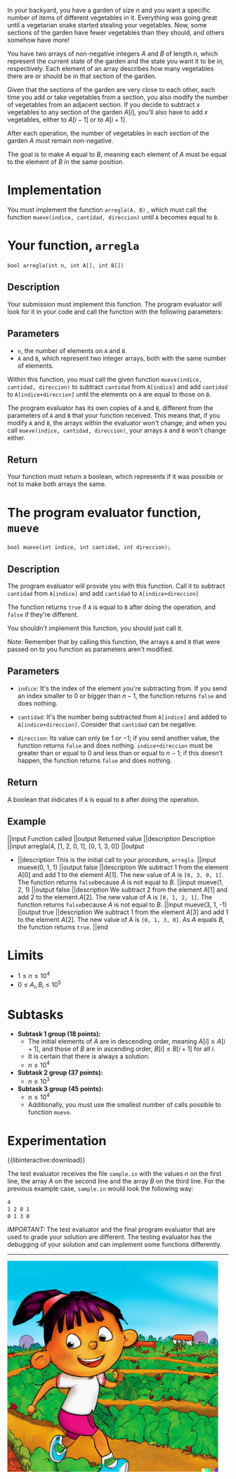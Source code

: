In your backyard, you have a garden of size $n$ and you want a specific number of items of different vegetables in it. Everything was going great until a vegetarian snake started stealing your vegetables. Now, some sections of the garden have fewer vegetables than they should, and others somehow have more!

You have two arrays of non-negative integers $A$ and $B$ of length $n$, which represent the current state of the garden and the state you want it to be in, respectively. Each element of an array describes how many vegetables there are or should be in that section of the garden.

Given that the sections of the garden are very close to each other, each time you add or take vegetables from a section, you also modify the number of vegetables from an adjacent section. If you decide to subtract $x$ vegetables to any section of the garden $A[i]$, you'll also have to add $x$ vegetables, either to $A[i-1]$ or to $A[i+1]$.

After each operation, the number of vegetables in each section of the garden $A$ must remain non-negative.

The goal is to make $A$ equal to $B$, meaning each element of $A$ must be equal to the element of $B$ in the same position.

# Implementation

You must implement the function `arregla(A, B)` , which must call the function `mueve(indice, cantidad, direccion)` until `A` becomes equal to `B`.

# Your function, `arregla`

`bool arregla(int n, int A[], int B[])`

## Description

Your submission must implement this function. The program evaluator will look for it in your code and call the function with the following parameters:

## Parameters

- `n`, the number of elements on `A` and `B`.
- `A` and `B`, which represent two integer arrays, both with the same number of elements.

Within this function, you must call the given function `mueve(indice, cantidad, direccion)` to subtract `cantidad` from `A[indice]` and add `cantidad` to `A[indice+direccion]` until the elements on `A` are equal to those on `B`.

The program evaluator has its own copies of `A` and `B`, different from the parameters of `A` and `B` that your function received. This means that, if you modify `A` and `B`, the arrays within the evaluator won't change; and when you call `mueve(indice, cantidad, direccion)`, your arrays `A` and `B` won't change either.

## Return

Your function must return a boolean, which represents if it was possible or not to make both arrays the same. 

# The program evaluator function, `mueve`

`bool mueve(int indice, int cantidad, int direccion);`

## Description

The program evaluator will provide you with this function. Call it to subtract `cantidad` from `A[indice]` and add `cantidad` to `A[indice+direccion]`

The function returns `true` if `A` is equal to `B` after doing the operation, and `false` if they're different.

You shouldn't implement this function, you should just call it.

Note: Remember that by calling this function, the arrays `A` and `B` that were passed on to you function as parameters aren't modified.

## Parameters

- `indice`: It's the index of the element you're subtracting from. If you send an index smaller to $0$ or bigger than $n - 1$, the function returns `false` and does nothing.

- `cantidad`: It's the number being subtracted from `A[indice]` and added to `A[indice+direccion]`. Consider that `cantidad` can be negative.

- `direccion`: Its value can only be $1$ or $-1$; if you send another value, the function returns `false` and does nothing. `indice+direccion` must be greater than or equal to $0$ and less than or equal to $n - 1$; if this doesn't happen, the function returns `false` and does nothing.

## Return

A boolean that indicates if `A` is equal to `B` after doing the operation.

## Example

||input
Function called
||output
Returned value
||description
Description
||input
arregla(4, [1, 2, 0, 1], [0, 1, 3, 0])
||output

- ||description
  This is the initial call to your procedure, `arregla`.
  ||input
  mueve(0, 1, 1)
  ||output
  false
  ||description
  We subtract $1$ from the element $A[0]$ and add $1$ to the element $A[1]$. The new value of $A$ is `[0, 3, 0, 1]`. The function returns `false`because $A$ is not equal to $B$. 
  ||input
  mueve(1, 2, 1)
  ||output
  false
  ||description
  We subtract $2$ from the element $A[1]$ and add $2$ to the element $A[2]$. The new value of A is `[0, 1, 2, 1]`. The function returns `false`because $A$ is not equal to $B$.
  ||input
  mueve(3, 1, -1)
  ||output
  true
  ||description
  We subtract $1$ from the element $A[3]$ and add $1$ to the element $A[2]$.
  The new value of A is `[0, 1, 3, 0]`.
  As $A$ equals $B$, the function returns `true`.
  ||end

# Limits

- $1 \leq n \leq 10^4$
- $0 \leq A_i, B_i \leq 10^5$

# Subtasks

- **Subtask 1 group (18 points):**
  - The initial elements of $A$ are in descending order, meaning $A[i] \geq A[i+1]$, and those of $B$ are in ascending order, $B[i] \leq B[i+1]$ for all $i$.
  - It is certain that there is always a solution.
  - $n \leq 10^4$
- **Subtask 2 group (37 points):**
  - $n \leq 10^3$
- **Subtask 3 group (45 points):**
  - $n \leq 10^4$
  - Additionally, you must use the smallest number of calls possible to function `mueve`.

# Experimentation

{{libinteractive:download}}

The test evaluator receives the file `sample.in` with the values $n$ on the first line, the array $A$ on the second line and the array $B$ on the third line. For the previous example case, `sample.in` would look the following way:

```
4
1 2 0 1
0 1 3 0
```

_IMPORTANT:_ The test evaluator and the final program evaluator that are used to grade your solution are different. The testing evaluator has the debugging of your solution and can implement some functions differently.

---

![](arreglando.jpeg 'Chasing the snake.')
